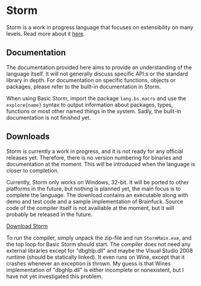 Storm
========

Storm is a work in progress language that focuses on extensibility on many levels. Read more about
it [here](md://Storm/).

Documentation
--------------

The documentation provided here aims to provide an understanding of the language itself. It will not
generally discuss specific API:s or the standard library in depth. For documentation on specific
functions, objects or packages, please refer to the built-in documentation in Storm.

When using Basic Storm, import the package `lang.bs.macro` and use the `explore{name}` syntax to
output information about packages, types, functions or most other named things in the system. Sadly,
the built-in documentation is not finished yet.

Downloads
----------

Storm is currently a work in progress, and it is not ready for any official releases yet. Therefore,
there is no version numbering for binaries and documentation at the moment. This will be introduced
when the language is closer to completion.

Currently, Storm only works on Windows, 32-bit. It will be ported to other platforms in the future,
but nothing is planned yet, the main focus is to complete the language. The download contains an
executable along with demo and test code and a sample implementation of Brainfuck. Source code of
the compiler itself is not availiable at the moment, but it will probably be released in the future.

[Download Storm](storm.zip)

To run the compiler, simply unpack the zip-file and run `StormMain.exe`, and the top loop for Basic
Storm should start. The compiler does not need any external libraries except for "dbghlp.dll" and
maybe the Visual Studio 2008 runtime (should be statically linked). It even runs on Wine, except
that it crashes whenever an exception is thrown. My guess is that Wines implementation of
"dbghlp.dll" is either incomplete or nonexistent, but I have not yet investigated this problem.
